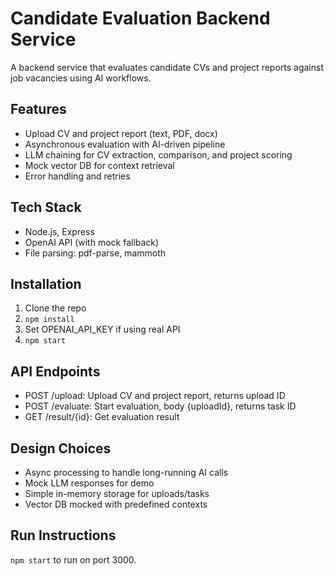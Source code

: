# Candidate Evaluation Backend Service

A backend service that evaluates candidate CVs and project reports against job vacancies using AI workflows.

## Features

- Upload CV and project report (text, PDF, docx)
- Asynchronous evaluation with AI-driven pipeline
- LLM chaining for CV extraction, comparison, and project scoring
- Mock vector DB for context retrieval
- Error handling and retries

## Tech Stack

- Node.js, Express
- OpenAI API (with mock fallback)
- File parsing: pdf-parse, mammoth

## Installation

1. Clone the repo
2. `npm install`
3. Set OPENAI_API_KEY if using real API
4. `npm start`

## API Endpoints

- POST /upload: Upload CV and project report, returns upload ID
- POST /evaluate: Start evaluation, body {uploadId}, returns task ID
- GET /result/{id}: Get evaluation result

## Design Choices

- Async processing to handle long-running AI calls
- Mock LLM responses for demo
- Simple in-memory storage for uploads/tasks
- Vector DB mocked with predefined contexts

## Run Instructions

`npm start` to run on port 3000.
